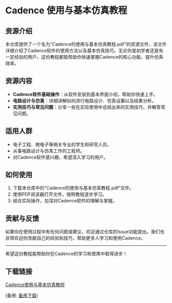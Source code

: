  # Cadence 使用与基本仿真教程

 ## 资源介绍

 本仓库提供了一个名为“Cadence的使用与基本仿真教程.pdf”的资源文件，该文件详细介绍了Cadence软件的使用方法以及基本仿真技巧。无论你是初学者还是有一定经验的用户，这份教程都能帮助你快速掌握Cadence的核心功能，提升仿真效率。

 ## 资源内容

 - **Cadence软件基础操作**：从软件安装到基本界面介绍，帮助你快速上手。
 - **电路设计与仿真**：详细讲解如何进行电路设计、仿真设置以及结果分析。
 - **实用技巧与常见问题**：分享一些在实际使用中总结出来的实用技巧，并解答常见问题。

 ## 适用人群

 - 电子工程、微电子等相关专业的学生和研究人员。
 - 从事电路设计与仿真工作的工程师。
 - 对Cadence软件感兴趣，希望深入学习的用户。

 ## 如何使用

 1. 下载本仓库中的“Cadence的使用与基本仿真教程.pdf”文件。
 2. 使用PDF阅读器打开文件，按照教程逐步学习。
 3. 结合实际操作，加深对Cadence软件的理解与掌握。

 ## 贡献与反馈

 如果你在使用过程中有任何问题或建议，欢迎通过仓库的Issue功能提出。我们也非常欢迎你贡献自己的经验和技巧，帮助更多人学习和使用Cadence。

 ---

 希望这份教程能帮助你在Cadence的学习和使用中取得进步！

 ## 下载链接
 [Cadence使用与基本仿真教程](https://pan.quark.cn/s/ff0f34760c30) 

 (备用: [备用下载](https://pan.baidu.com/s/1R3Fgk6vkfKOi1cPsFK15pw?pwd=1234))
